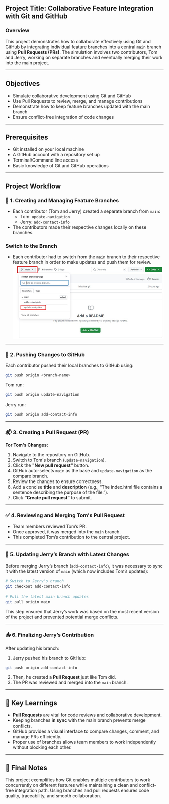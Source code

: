 
## Project Title: Collaborative Feature Integration with Git and GitHub

### Overview
This project demonstrates how to collaborate effectively using Git and GitHub by integrating individual feature branches into a central `main` branch using **Pull Requests (PRs)**. The simulation involves two contributors, Tom and Jerry, working on separate branches and eventually merging their work into the main project.

---

## Objectives

- Simulate collaborative development using Git and GitHub
- Use Pull Requests to review, merge, and manage contributions
- Demonstrate how to keep feature branches updated with the main branch
- Ensure conflict-free integration of code changes

---

## Prerequisites

- Git installed on your local machine
- A GitHub account with a repository set up
- Terminal/Command line access
- Basic knowledge of Git and GitHub operations

---

## Project Workflow

### 🔀 1. Creating and Managing Feature Branches

- Each contributor (Tom and Jerry) created a separate branch from `main`:
  - Tom: `update-navigation`
  - Jerry: `add-contact-info`
- The contributors made their respective changes locally on these branches.

### Switch to the Branch 
- Each contributor had to switch from the `main` branch to their respective feature branch in order to make updates and push them for review.
![tom switch branch](images/tom_branch.jpg)
---

### 🔁 2. Pushing Changes to GitHub

Each contributor pushed their local branches to GitHub using:

```bash
git push origin <branch-name>
```

Tom run:

```bash
git push origin update-navigation
```

Jerry run:

```bash
git push origin add-contact-info
```

---

### 📬 3. Creating a Pull Request (PR)

**For Tom's Changes:**

1. Navigate to the repository on GitHub.
2. Switch to Tom's branch (`update-navigation`).
3. Click the **"New pull request"** button.
4. GitHub auto-selects `main` as the base and `update-navigation` as the compare branch.
5. Review the changes to ensure correctness.
6. Add a concise **title** and **description** (e.g., “The index.html file contains a sentence describing the purpose of the file.”).
7. Click **“Create pull request”** to submit.

---

### ✅ 4. Reviewing and Merging Tom's Pull Request

- Team members reviewed Tom’s PR.
- Once approved, it was merged into the `main` branch.
- This completed Tom’s contribution to the central project.

---

### 🔄 5. Updating Jerry’s Branch with Latest Changes

Before merging Jerry’s branch (`add-contact-info`), it was necessary to sync it with the latest version of `main` (which now includes Tom’s updates):

```bash
# Switch to Jerry's branch
git checkout add-contact-info

# Pull the latest main branch updates
git pull origin main
```

This step ensured that Jerry’s work was based on the most recent version of the project and prevented potential merge conflicts.

---

### 📤 6. Finalizing Jerry’s Contribution

After updating his branch:

1. Jerry pushed his branch to GitHub:

```bash
git push origin add-contact-info
```

2. Then, he created a **Pull Request** just like Tom did.
3. The PR was reviewed and merged into the `main` branch.

---

## 🧠 Key Learnings

- **Pull Requests** are vital for code reviews and collaborative development.
- Keeping branches **in sync** with the main branch prevents merge conflicts.
- GitHub provides a visual interface to compare changes, comment, and manage PRs efficiently.
- Proper use of branches allows team members to work independently without blocking each other.

---

## 📌 Final Notes

This project exemplifies how Git enables multiple contributors to work concurrently on different features while maintaining a clean and conflict-free integration path. Using branches and pull requests ensures code quality, traceability, and smooth collaboration.
